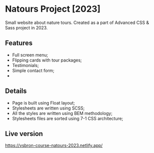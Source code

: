 # Natours Project [2023]

Small website about nature tours. Created as a part of Advanced CSS & Sass project in 2023.

## Features
 - Full screen menu;
 - Flipping cards with tour packages;
 - Testimonials;
 - Simple contact form;
 - 

## Details
 - Page is built using Float layout;
 - Stylesheets are written using SCSS;
 - All the styles are written using BEM methodology;
 - Stylesheets files are sorted using 7-1 CSS architecture;

## Live version
https://vsbron-course-natours-2023.netlify.app/